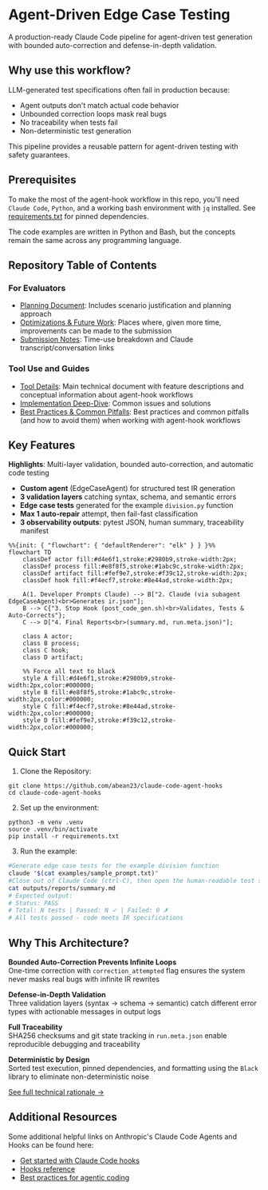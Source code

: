 # Agent-Driven Edge Case Testing
A production-ready Claude Code pipeline for agent-driven test generation with bounded auto-correction and defense-in-depth validation. 

## Why use this workflow?
LLM-generated test specifications often fail in production because:
- Agent outputs don't match actual code behavior
- Unbounded correction loops mask real bugs  
- No traceability when tests fail
- Non-deterministic test generation

This pipeline provides a reusable pattern for agent-driven testing with safety guarantees.
## Prerequisites
To make the most of the agent-hook workflow in this repo, you'll need `Claude Code`, `Python`, and a working bash environment with `jq` installed. See [requirements.txt](requirements.txt) for pinned dependencies.

The code examples are written in Python and Bash, but the concepts remain the same across any programming language.
## Repository Table of Contents
### For Evaluators
* [Planning Document](./docs/PLANNING.md): Includes scenario justification and planning approach
* [Optimizations & Future Work](./docs/main-guide.md#7-extending-the-pattern): Places where, given more time, improvements can be made to the submission
* [Submission Notes](./docs/SUBMISSION_NOTES.md): Time-use breakdown and Claude transcript/conversation links
### Tool Use and Guides
* [Tool Details](./docs/main-guide.md): Main technical document with feature descriptions and conceptual information about agent-hook workflows
* [Implementation Deep-Dive](./docs/main-guide.md#4-implementation-deep-dive): Common issues and solutions
* [Best Practices & Common Pitfalls](./docs/main-guide.md#5-best-practices--common-pitfalls): Best practices and common pitfalls (and how to avoid them) when working with agent-hook workflows
## Key Features
**Highlights**: Multi-layer validation, bounded auto-correction, and automatic code testing
* **Custom agent** (EdgeCaseAgent) for structured test IR generation
* **3 validation layers** catching syntax, schema, and semantic errors  
* **Edge case tests** generated for the example `division.py` function
* **Max 1 auto-repair** attempt, then fail-fast classification
* **3 observability outputs**: pytest JSON, human summary, traceability manifest

```mermaid
%%{init: { "flowchart": { "defaultRenderer": "elk" } } }%%
flowchart TD
    classDef actor fill:#d4e6f1,stroke:#2980b9,stroke-width:2px;
    classDef process fill:#e8f8f5,stroke:#1abc9c,stroke-width:2px;
    classDef artifact fill:#fef9e7,stroke:#f39c12,stroke-width:2px;
    classDef hook fill:#f4ecf7,stroke:#8e44ad,stroke-width:2px;

    A(1. Developer Prompts Claude) --> B["2. Claude (via subagent EdgeCaseAgent)<br>Generates ir.json"];
    B --> C{"3. Stop Hook (post_code_gen.sh)<br>Validates, Tests & Auto-Corrects"};
    C --> D["4. Final Reports<br>(summary.md, run.meta.json)"];

    class A actor;
    class B process;
    class C hook;
    class D artifact;

    %% Force all text to black
    style A fill:#d4e6f1,stroke:#2980b9,stroke-width:2px,color:#000000;
    style B fill:#e8f8f5,stroke:#1abc9c,stroke-width:2px,color:#000000;
    style C fill:#f4ecf7,stroke:#8e44ad,stroke-width:2px,color:#000000;
    style D fill:#fef9e7,stroke:#f39c12,stroke-width:2px,color:#000000;
```

## Quick Start
1. Clone the Repository:
```shell
git clone https://github.com/abean23/claude-code-agent-hooks
cd claude-code-agent-hooks
```

2. Set up the environment:
```shell
python3 -m venv .venv
source .venv/bin/activate
pip install -r requirements.txt
```

3. Run the example:
```bash
#Generate edge case tests for the example division function
claude "$(cat examples/sample_prompt.txt)"
#Close out of Claude Code (ctrl-C), then open the human-readable test summary
cat outputs/reports/summary.md
# Expected output:
# Status: PASS
# Total: N tests | Passed: N ✓ | Failed: 0 ✗
# All tests passed - code meets IR specifications
```

## Why This Architecture?

**Bounded Auto-Correction Prevents Infinite Loops**  
One-time correction with `correction_attempted` flag ensures the system never masks real bugs with infinite IR rewrites

**Defense-in-Depth Validation**  
Three validation layers (syntax → schema → semantic) catch different error types with actionable messages in output logs

**Full Traceability**  
SHA256 checksums and git state tracking in `run.meta.json` enable reproducible debugging and traceability

**Deterministic by Design**  
Sorted test execution, pinned dependencies, and formatting using the `Black` library to eliminate non-deterministic noise

[See full technical rationale →](./docs/main-guide.md#3-architecture-patterns)

## Additional Resources
Some additional helpful links on Anthropic's Claude Code Agents and Hooks can be found here:
* [Get started with Claude Code hooks](https://docs.claude.com/en/docs/claude-code/hooks-guide)
* [Hooks reference](https://docs.claude.com/en/docs/claude-code/hooks)
* [Best practices for agentic coding](https://www.anthropic.com/engineering/claude-code-best-practices)
